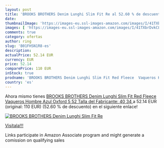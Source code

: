 ```yaml
---
layout: post
title: 'BROOKS BROTHERS Denim Lunghi Slim Fit Re al 52.60 % de descuento'
date: 
thumbnailImage: 'https://images-eu.ssl-images-amazon.com/images/I/41TXbrDvkCL._SL200_.jpg'
images: [ 'https://images-eu.ssl-images-amazon.com/images/I/41TXbrDvkCL._SL200_.jpg' ]
comments: true
category: ofertas
author: ring
slug: 'B01FHSN1R8-es'
description:
actualPrice: 52.14 EUR
currency: EUR
price: 52.14
comparePrice: 110 EUR
inStock: true
prodname: 'BROOKS BROTHERS Denim Lunghi Slim Fit Red Fleece  Vaqueros Hombre  Azul  Oxford 5   52  Talla del Fabricante: 40 34 '
country: 'es'
---
```


Ahora mismo tienes [BROOKS BROTHERS Denim Lunghi Slim Fit Red Fleece  Vaqueros Hombre  Azul  Oxford 5   52  Talla del Fabricante: 40 34 ](https://www.amazon.es/dp/B01FHSN1R8/?tag=tolees-21) a 52.14 EUR (original: 110 EUR) (52.60 %  de descuento) en el siguiente enlace!

[![BROOKS BROTHERS Denim Lunghi Slim Fit Re](https://images-eu.ssl-images-amazon.com/images/I/41TXbrDvkCL._SL200_.jpg)](https://www.amazon.es/dp/B01FHSN1R8/?tag=tolees-21)

[Visítala!!!](https://www.amazon.es/dp/B01FHSN1R8/?tag=tolees-21)

Links participate in Amazon Associate program and might generate a comission on qualifying sales
